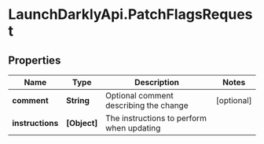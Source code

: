 # LaunchDarklyApi.PatchFlagsRequest

## Properties

Name | Type | Description | Notes
------------ | ------------- | ------------- | -------------
**comment** | **String** | Optional comment describing the change | [optional] 
**instructions** | **[Object]** | The instructions to perform when updating | 


